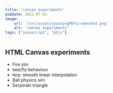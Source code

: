 ```yaml
---
title: 'canvas experiments'
pubDate: 2022-07-01
image:
    url: '/src/assets/packingPDFscreenshot.png'
    alt: 'canvas experiments'
tags: ["javascript", "p5js"]
---
```

## HTML Canvas experiments 

* Fire sim
* bee/fly behaviour
* lerp: smooth linear interpolation
* Ball physics sim
* Serpinski triangle
